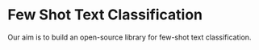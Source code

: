 # Few Shot Text Classification

Our aim is to build an open-source library for few-shot text classification. 
